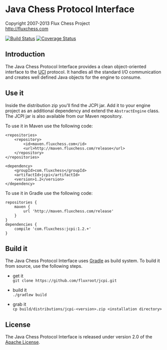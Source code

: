 Java Chess Protocol Interface
=============================

Copyright 2007-2013 Flux Chess Project  
http://fluxchess.com

[![Build Status](https://travis-ci.org/fluxroot/jcpi.png?branch=master)](https://travis-ci.org/fluxroot/jcpi) [![Coverage Status](https://coveralls.io/repos/fluxroot/jcpi/badge.png?branch=master)](https://coveralls.io/r/fluxroot/jcpi?branch=master)

Introduction
------------
The Java Chess Protocol Interface provides a clean object-oriented interface to
the [UCI] protocol. It handles all the standard I/O communication and creates
well defined Java objects for the engine to consume.


Use it
------
Inside the distribution zip you'll find the JCPI jar. Add it to your engine
project as an additional dependency and extend the `AbstractEngine` class. The
JCPI jar is also available from our Maven repository.

To use it in Maven use the following code:

    <repositories>
        <repository>
            <id>maven.fluxchess.com</id>
            <url>http://maven.fluxchess.com/release</url>
        </repository>
    </repositories>

    <dependency>
        <groupId>com.fluxchess</groupId>
        <artifactId>jcpi</artifactId>
        <version>1.2</version>
    </dependency>

To use it in Gradle use the following code:

    repositories {
        maven {
            url 'http://maven.fluxchess.com/release'
        }
    }
    dependencies {
        compile 'com.fluxchess:jcpi:1.2.+'
    }


Build it
--------
The Java Chess Protocol Interface uses [Gradle] as build system. To build it
from source, use the following steps.

- get it  
`git clone https://github.com/fluxroot/jcpi.git`

- build it  
`./gradlew build`

- grab it  
`cp build/distributions/jcpi-<version>.zip <installation directory>`


License
-------
The Java Chess Protocol Interface is released under version 2.0 of the
[Apache License].


[UCI]: http://www.shredderchess.com/chess-info/features/uci-universal-chess-interface.html
[Gradle]: http://gradle.org/
[Apache License]: http://www.apache.org/licenses/LICENSE-2.0
